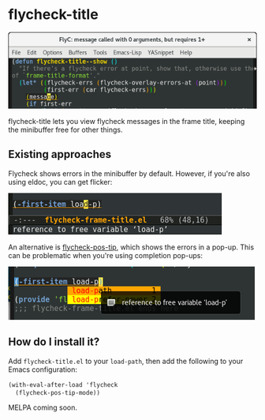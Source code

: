 # flycheck-title

![screenshot](flycheck_title.png)

flycheck-title lets you view flycheck messages in the frame title,
keeping the minibuffer free for other things.

## Existing approaches

Flycheck shows errors in the minibuffer by default. However, if
you're also using eldoc, you can get flicker:

![flicker](eldoc_conflict.gif)

An alternative is
[flycheck-pos-tip](https://github.com/flycheck/flycheck-pos-tip),
which shows the errors in a pop-up. This can be problematic when
you're using completion pop-ups:

![overlapping](overlapping_popups.png)

## How do I install it?

Add `flycheck-title.el` to your `load-path`, then add the following to
your Emacs configuration:

``` emacs-lisp
(with-eval-after-load 'flycheck
  (flycheck-pos-tip-mode))
```

MELPA coming soon.

